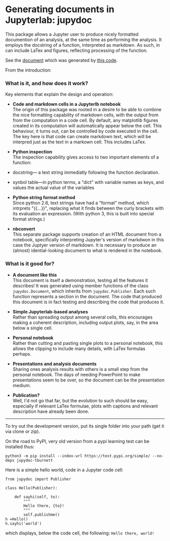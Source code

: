 # Generating documents in Jupyterlab: jupydoc

This package allows a Jupyter user to produce nicely formatted documention of an analysis,
at the same time as performing the analysis.
It employs the docstring of a function, interpreted as markdown. As such, in can include LaTex and figures, reflecting 
processing of the function.

See the [document](https://tburnett.github.io/jupydoc) which was generated by [this code](jupydoc/document.py).

From the introduction:

### What is it, and how does it work?
Key elements that explain the design and operation:

* **Code and markdown cells in a Jupyterlb notebook**<br>
The origin of this package was rooted in a desire to be able to combine the nice formatting capability of
markdown cells, with the output from from the computation in a code cell. By default, any matplotlib
figures created in its computation will automatically appear below the cell. This behaviour, it turns out, can be controlled 
by code executed in the cell. The key here is that code can create markdown text, which will be interpred
just as the text in a markown cell. This includes LaTex.

* **Python inspection**<br>
The inspection capability gives access to two important elements of a function:
 * docstring&mdash; a text string immediatly following the function declaration.
 * synbol table&mdash;in python terms, a "dict" with variable names as keys, and values the actual value of the
variables

* **Python string format method**<br>
Since python 2.6, text strings have had a "format" method, which intrprets "{{...}}", replacing what it finds between the
curly brackets with its evaluation an expression. (With python 3, this is built into special format strings.)

* **nbconvert**<br>
This separate package supports creation of an HTML document from a notebook, specifically interpreting Jupyter's version of markdwon
in this case the Juptyer version of markdown. It is necessary to produce an (almost) idential-looking 
document to what is rendered in the notebook.

### What is it good for?

* **A document like this**<br>
This document is itself a demonstration, testing all the features it describes! It was generated using 
member functions  of the class `jupydoc.Document`, which inherits from `jupydoc.Publisher`.
Each such function represents a section in the document. The code that produced this document is in fact testing and 
describing the code that produces it.

* **Simple Jupyterlab-based analyses**<br>
Rather than spreading output among several cells, this encourages making a coherent description, 
including output plots, say, in the area below a single cell.

* **Personal notebook**<br>
Rather than cutting and pasting single plots to a personal notebook, this allows the clipping 
to include many details, with LaTex formulas perhaps.

* **Presentations and analysis documents**<br>
Sharing ones analysis results with others is a small step from the personal notebook. The days of 
needing PowerPoint to make presentations seem to be over, so the document can be the presentation medium.

* **Publication?**<br>
Well, I'd not go that far, but the evolution to such should be easy, especially if relevant LaTex
formulae, plots with captions and relevant description have already been done.

---

To try out the development version, put its single folder into your path (get it via clone or zip).

On the road to PyPI, very old version from a pypi learning test can be installed thus:
```
python3 -m pip install --index-url https://test.pypi.org/simple/ --no-deps jupydoc-tburnett

```


Here is a simple hello world, code in a Jupyter code cell:

```
from jupydoc import Publisher

class Hello(Publisher):
    
    def sayhi(self, to):
        """
        Hello there, {to}!
        """
        self.publishme()
h =Hello()
h.sayhi('world')
```
which displays, below the code cell, the following:
`Hello there, world!`
